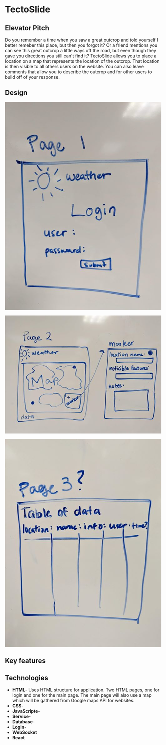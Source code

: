 # TectoSlide
## Elevator Pitch
Do you remember a time when you saw a great outcrop and told yourself I better remeber this place, but then you forgot it? Or a friend mentions you can see this great outcrop a little ways off the road, but even though they gave you directions you still can't find it? TectoSlide allows you to place a location on a map that represents the location of the outcrop. That location is then visible to all others users on the website. You can also leave comments that allow you to describe the outcrop and for other users to build off of your response. 

## Design

![Mock](startup_pg1_small2.jpg)

![Mock](startup_pg2_small2.jpg)

![Mock](startup_pg3_small.jpg)


## Key features

## Technologies
+ **HTML**- Uses HTML structure for application. Two HTML pages, one for login and one for the main page. The main page will also use a map which will be gathered from Google maps API for websites. 
+ **CSS**- 
+ **JavaScripte**-
+ **Service**-
+ **Database**-
+ **Login**-
+ **WebSocket**
+ **React**
